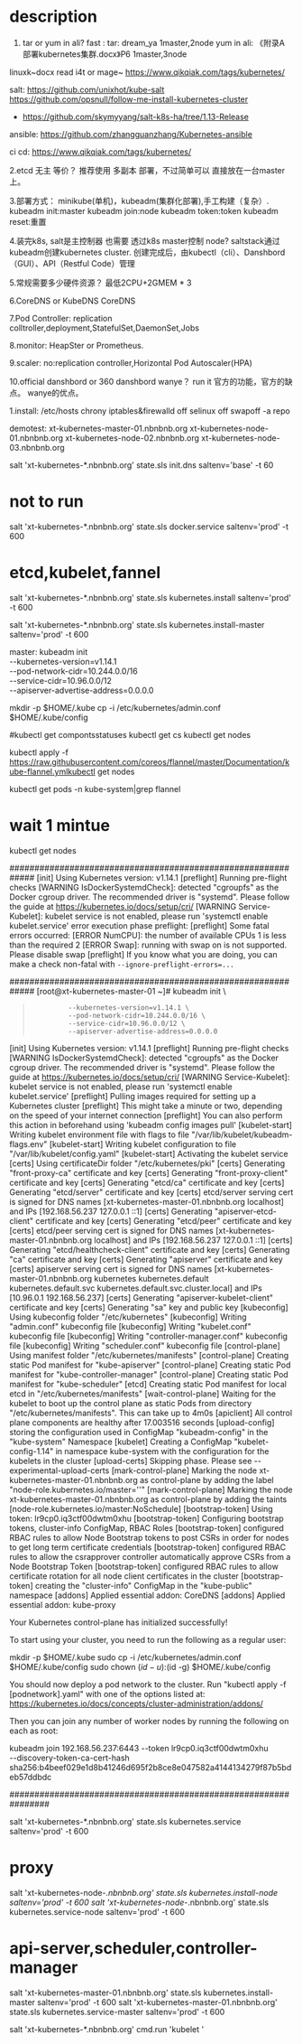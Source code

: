 # description

1. tar or yum in ali?
fast :
tar: dream_ya 1master,2node
yum in ali: 《附录A 部署kubernetes集群.docx》P6 1master,3node

linuxk~docx
read i4t or mage~
https://www.qikqiak.com/tags/kubernetes/

salt: 
https://github.com/unixhot/kube-salt
https://github.com/opsnull/follow-me-install-kubernetes-cluster
* https://github.com/skymyyang/salt-k8s-ha/tree/1.13-Release

ansible:
https://github.com/zhangguanzhang/Kubernetes-ansible

ci cd:
https://www.qikqiak.com/tags/kubernetes/


2.etcd 无主 等价？
推荐使用 多副本 部署，不过简单可以 直接放在一台master上。

3.部署方式：
minikube(单机)，kubeadm(集群化部署),手工构建（复杂）.
  kubeadm init:master
  kubeadm join:node
  kubeadm token:token
  kubeadm reset:重置

4.装完k8s, salt是主控制器 也需要 透过k8s master控制 node?
saltstack通过kubeadm创建kubernetes cluster.
创建完成后，由kubectl（cli）、Danshbord（GUI）、API（Restful Code）管理

5.常规需要多少硬件资源？
最低2CPU+2GMEM * 3

6.CoreDNS or KubeDNS
CoreDNS

7.Pod Controller:
replication colltroller,deployment,StatefulSet,DaemonSet,Jobs

8.monitor:
HeapSter or Prometheus.

9.scaler:
no:replication controller,Horizontal Pod Autoscaler(HPA)


10.official danshbord or 360 danshbord wanye？
run it
官方的功能，官方的缺点。
wanye的优点。



1.install:
  /etc/hosts
  chrony
  iptables&firewalld off
  selinux off
  swapoff -a
  repo





demotest:
xt-kubernetes-master-01.nbnbnb.org
xt-kubernetes-node-01.nbnbnb.org
xt-kubernetes-node-02.nbnbnb.org
xt-kubernetes-node-03.nbnbnb.org

salt 'xt-kubernetes-*.nbnbnb.org' state.sls init.dns saltenv='base' -t 60

#  not to run
salt 'xt-kubernetes-*.nbnbnb.org' state.sls docker.service saltenv='prod' -t 600

# etcd,kubelet,fannel
salt 'xt-kubernetes-*.nbnbnb.org' state.sls kubernetes.install saltenv='prod' -t 600

salt 'xt-kubernetes-*.nbnbnb.org' state.sls kubernetes.install-master saltenv='prod' -t 600

master:
kubeadm init \
             --kubernetes-version=v1.14.1 \
             --pod-network-cidr=10.244.0.0/16 \
             --service-cidr=10.96.0.0/12 \
             --apiserver-advertise-address=0.0.0.0

mkdir -p $HOME/.kube
cp -i /etc/kubernetes/admin.conf $HOME/.kube/config

#kubectl get compontsstatuses
kubectl get cs
kubectl get nodes

kubectl apply -f https://raw.githubusercontent.com/coreos/flannel/master/Documentation/kube-flannel.ymlkubectl get nodes

kubectl get pods -n kube-system|grep flannel
# wait 1 mintue 
kubectl get nodes


#############################################################
[init] Using Kubernetes version: v1.14.1
[preflight] Running pre-flight checks
	[WARNING IsDockerSystemdCheck]: detected "cgroupfs" as the Docker cgroup driver. The recommended driver is "systemd". Please follow the guide at https://kubernetes.io/docs/setup/cri/
	[WARNING Service-Kubelet]: kubelet service is not enabled, please run 'systemctl enable kubelet.service'
error execution phase preflight: [preflight] Some fatal errors occurred:
	[ERROR NumCPU]: the number of available CPUs 1 is less than the required 2
	[ERROR Swap]: running with swap on is not supported. Please disable swap
[preflight] If you know what you are doing, you can make a check non-fatal with `--ignore-preflight-errors=...`

#############################################################
[root@xt-kubernetes-master-01 ~]# kubeadm init \
>              --kubernetes-version=v1.14.1 \
>              --pod-network-cidr=10.244.0.0/16 \
>              --service-cidr=10.96.0.0/12 \
>              --apiserver-advertise-address=0.0.0.0
[init] Using Kubernetes version: v1.14.1
[preflight] Running pre-flight checks
	[WARNING IsDockerSystemdCheck]: detected "cgroupfs" as the Docker cgroup driver. The recommended driver is "systemd". Please follow the guide at https://kubernetes.io/docs/setup/cri/
	[WARNING Service-Kubelet]: kubelet service is not enabled, please run 'systemctl enable kubelet.service'
[preflight] Pulling images required for setting up a Kubernetes cluster
[preflight] This might take a minute or two, depending on the speed of your internet connection
[preflight] You can also perform this action in beforehand using 'kubeadm config images pull'
[kubelet-start] Writing kubelet environment file with flags to file "/var/lib/kubelet/kubeadm-flags.env"
[kubelet-start] Writing kubelet configuration to file "/var/lib/kubelet/config.yaml"
[kubelet-start] Activating the kubelet service
[certs] Using certificateDir folder "/etc/kubernetes/pki"
[certs] Generating "front-proxy-ca" certificate and key
[certs] Generating "front-proxy-client" certificate and key
[certs] Generating "etcd/ca" certificate and key
[certs] Generating "etcd/server" certificate and key
[certs] etcd/server serving cert is signed for DNS names [xt-kubernetes-master-01.nbnbnb.org localhost] and IPs [192.168.56.237 127.0.0.1 ::1]
[certs] Generating "apiserver-etcd-client" certificate and key
[certs] Generating "etcd/peer" certificate and key
[certs] etcd/peer serving cert is signed for DNS names [xt-kubernetes-master-01.nbnbnb.org localhost] and IPs [192.168.56.237 127.0.0.1 ::1]
[certs] Generating "etcd/healthcheck-client" certificate and key
[certs] Generating "ca" certificate and key
[certs] Generating "apiserver" certificate and key
[certs] apiserver serving cert is signed for DNS names [xt-kubernetes-master-01.nbnbnb.org kubernetes kubernetes.default kubernetes.default.svc kubernetes.default.svc.cluster.local] and IPs [10.96.0.1 192.168.56.237]
[certs] Generating "apiserver-kubelet-client" certificate and key
[certs] Generating "sa" key and public key
[kubeconfig] Using kubeconfig folder "/etc/kubernetes"
[kubeconfig] Writing "admin.conf" kubeconfig file
[kubeconfig] Writing "kubelet.conf" kubeconfig file
[kubeconfig] Writing "controller-manager.conf" kubeconfig file
[kubeconfig] Writing "scheduler.conf" kubeconfig file
[control-plane] Using manifest folder "/etc/kubernetes/manifests"
[control-plane] Creating static Pod manifest for "kube-apiserver"
[control-plane] Creating static Pod manifest for "kube-controller-manager"
[control-plane] Creating static Pod manifest for "kube-scheduler"
[etcd] Creating static Pod manifest for local etcd in "/etc/kubernetes/manifests"
[wait-control-plane] Waiting for the kubelet to boot up the control plane as static Pods from directory "/etc/kubernetes/manifests". This can take up to 4m0s
[apiclient] All control plane components are healthy after 17.003516 seconds
[upload-config] storing the configuration used in ConfigMap "kubeadm-config" in the "kube-system" Namespace
[kubelet] Creating a ConfigMap "kubelet-config-1.14" in namespace kube-system with the configuration for the kubelets in the cluster
[upload-certs] Skipping phase. Please see --experimental-upload-certs
[mark-control-plane] Marking the node xt-kubernetes-master-01.nbnbnb.org as control-plane by adding the label "node-role.kubernetes.io/master=''"
[mark-control-plane] Marking the node xt-kubernetes-master-01.nbnbnb.org as control-plane by adding the taints [node-role.kubernetes.io/master:NoSchedule]
[bootstrap-token] Using token: lr9cp0.iq3ctf00dwtm0xhu
[bootstrap-token] Configuring bootstrap tokens, cluster-info ConfigMap, RBAC Roles
[bootstrap-token] configured RBAC rules to allow Node Bootstrap tokens to post CSRs in order for nodes to get long term certificate credentials
[bootstrap-token] configured RBAC rules to allow the csrapprover controller automatically approve CSRs from a Node Bootstrap Token
[bootstrap-token] configured RBAC rules to allow certificate rotation for all node client certificates in the cluster
[bootstrap-token] creating the "cluster-info" ConfigMap in the "kube-public" namespace
[addons] Applied essential addon: CoreDNS
[addons] Applied essential addon: kube-proxy

Your Kubernetes control-plane has initialized successfully!

To start using your cluster, you need to run the following as a regular user:

  mkdir -p $HOME/.kube
  sudo cp -i /etc/kubernetes/admin.conf $HOME/.kube/config
  sudo chown $(id -u):$(id -g) $HOME/.kube/config

You should now deploy a pod network to the cluster.
Run "kubectl apply -f [podnetwork].yaml" with one of the options listed at:
  https://kubernetes.io/docs/concepts/cluster-administration/addons/

Then you can join any number of worker nodes by running the following on each as root:

kubeadm join 192.168.56.237:6443 --token lr9cp0.iq3ctf00dwtm0xhu \
    --discovery-token-ca-cert-hash sha256:b4beef029e1d8b41246d695f2b8ce8e047582a4144134279f87b5bdeb57ddbdc 

################################################################

salt 'xt-kubernetes-*.nbnbnb.org' state.sls kubernetes.service saltenv='prod' -t 600

# proxy
salt 'xt-kubernetes-node-*.nbnbnb.org' state.sls kubernetes.install-node saltenv='prod' -t 600
salt 'xt-kubernetes-node-*.nbnbnb.org' state.sls kubernetes.service-node saltenv='prod' -t 600

# api-server,scheduler,controller-manager
salt 'xt-kubernetes-master-01.nbnbnb.org' state.sls kubernetes.install-master saltenv='prod' -t 600
salt 'xt-kubernetes-master-01.nbnbnb.org' state.sls kubernetes.service-master saltenv='prod' -t 600

salt 'xt-kubernetes-*.nbnbnb.org' cmd.run 'kubelet '




